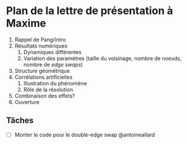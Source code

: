 # Plan de la lettre de présentation à Maxime

1. Rappel de Pang/intro
2. Résultats numériques
    1. Dynamiques différentes
    2. Variation des paramètres (taille du voisinage, nombre de noeuds, nombre de _edge swaps_)
3. Structure géométrique
4. Corrélations artificielles
    1. Illustration du phénomène
    2. Rôle de la résolution
5. Combinaison des effets?
6. Ouverture


## Tâches

- [ ] Monter le code pour le double-edge swap @antoineallard
